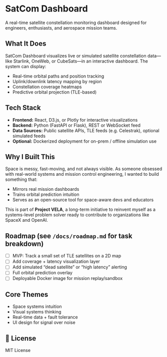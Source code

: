 # SatCom Dashboard

A real-time satellite constellation monitoring dashboard designed for engineers, enthusiasts, and aerospace mission teams.

## What It Does

SatCom Dashboard visualizes live or simulated satellite constellation data—like Starlink, OneWeb, or CubeSats—in an interactive dashboard. The system can display:

- Real-time orbital paths and position tracking
- Uplink/downlink latency mapping by region
- Constellation coverage heatmaps
- Predictive orbital projection (TLE-based)

## Tech Stack

- **Frontend:** React, D3.js, or Plotly for interactive visualizations
- **Backend:** Python (FastAPI or Flask), REST or WebSocket feed
- **Data Sources:** Public satellite APIs, TLE feeds (e.g. Celestrak), optional simulated feeds
- **Optional:** Dockerized deployment for on-prem / offline simulation use

## Why I Built This

Space is messy, fast-moving, and not always visible. As someone obsessed with real-world systems and mission control engineering, I wanted to build something that:
- Mirrors real mission dashboards
- Trains orbital prediction intuition
- Serves as an open-source tool for space-aware devs and educators

This is part of **Project VELA**, a long-term initiative to reinvent myself as a systems-level problem solver ready to contribute to organizations like SpaceX and OpenAI.

## Roadmap (see `/docs/roadmap.md` for task breakdown)
- [ ] MVP: Track a small set of TLE satellites on a 2D map
- [ ] Add coverage + latency visualization layer
- [ ] Add simulated “dead satellite” or “high latency” alerting
- [ ] Full orbital prediction overlay
- [ ] Deployable Docker image for mission replay/sandbox

## Core Themes

- Space systems intuition
- Visual systems thinking
- Real-time data + fault tolerance
- UI design for signal over noise

## 📎 License

MIT License
